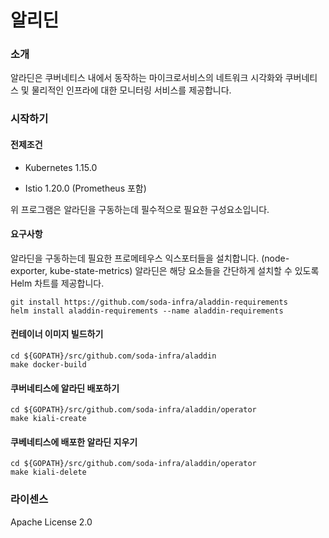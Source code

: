 # 알리딘

### 소개


알라딘은 쿠버네티스 내에서 동작하는 마이크로서비스의 네트워크 시각화와 쿠버네티스 및 물리적인 인프라에 대한 모니터링 서비스를 제공합니다.

### 시작하기


#### 전제조건

* Kubernetes 1.15.0

* Istio 1.20.0 (Prometheus 포함)

위 프로그램은 알라딘을 구동하는데 필수적으로 필요한 구성요소입니다.

#### 요구사항

알라딘을 구동하는데 필요한 프로메테우스 익스포터들을 설치합니다. (node-exporter, kube-state-metrics)
알라딘은 해당 요소들을 간단하게 설치할 수 있도록 Helm 차트를 제공합니다.

    git install https://github.com/soda-infra/aladdin-requirements
    helm install aladdin-requirements --name aladdin-requirements

#### 컨테이너 이미지 빌드하기

    cd ${GOPATH}/src/github.com/soda-infra/aladdin
    make docker-build
    
#### 쿠버네티스에 알라딘 배포하기

    cd ${GOPATH}/src/github.com/soda-infra/aladdin/operator
    make kiali-create

#### 쿠베네티스에 배포한 알라딘 지우기

    cd ${GOPATH}/src/github.com/soda-infra/aladdin/operator
    make kiali-delete



### 라이센스


Apache License 2.0
